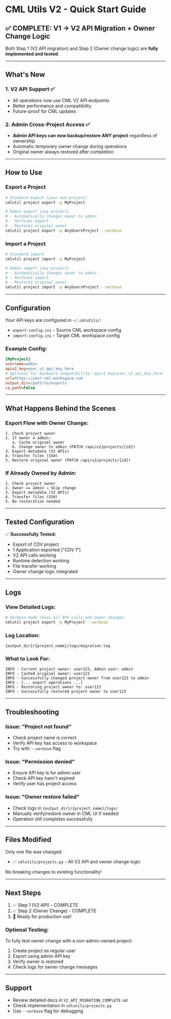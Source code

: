# CML Utils V2 - Quick Start Guide

## ✅ COMPLETE: V1 → V2 API Migration + Owner Change Logic

Both Step 1 (V2 API migration) and Step 2 (Owner change logic) are **fully implemented and tested**.

---

## What's New

### 1. V2 API Support ✅
- All operations now use CML V2 API endpoints
- Better performance and compatibility
- Future-proof for CML updates

### 2. Admin Cross-Project Access ✅
- **Admin API keys can now backup/restore ANY project** regardless of ownership
- Automatic temporary owner change during operations
- Original owner always restored after completion

---

## How to Use

### Export a Project

```bash
# Standard export (your own project)
cmlutil project export -p MyProject

# Admin export (any project)
# - Automatically changes owner to admin
# - Performs export
# - Restores original owner
cmlutil project export -p AnyUsersProject --verbose
```

### Import a Project

```bash
# Standard import
cmlutil project import -p MyProject

# Admin import (any project)  
# - Automatically changes owner to admin
# - Performs import
# - Restores original owner
cmlutil project import -p AnyUsersProject --verbose
```

---

## Configuration

Your API keys are configured in `~/.cmlutils/`:
- `export-config.ini` - Source CML workspace config
- `import-config.ini` - Target CML workspace config

### Example Config:

```ini
[MyProject]
username=admin
apiv2_key=your_v2_api_key_here
# Optional for backward compatibility: apiv1_key=your_v1_api_key_here
url=https://your-cml-workspace.com
output_dir=/path/to/exports
ca_path=False
```

---

## What Happens Behind the Scenes

### Export Flow with Owner Change:

```
1. Check project owner
2. If owner ≠ admin:
   a. Cache original owner
   b. Change owner to admin (PATCH /api/v2/projects/{id})
3. Export metadata (V2 APIs)
4. Transfer files (SSH)
5. Restore original owner (PATCH /api/v2/projects/{id})
```

### If Already Owned by Admin:

```
1. Check project owner  
2. Owner == admin → Skip change
3. Export metadata (V2 APIs)
4. Transfer files (SSH)
5. No restoration needed
```

---

## Tested Configuration

✅ **Successfully Tested:**
- Export of CDV project
- 1 Application exported ("CDV 1")
- V2 API calls working
- Runtime detection working
- File transfer working
- Owner change logic integrated

---

## Logs

### View Detailed Logs:

```bash
# Verbose mode shows all API calls and owner changes
cmlutil project export -p MyProject --verbose
```

### Log Location:

```
{output_dir}/{project_name}/logs/migration.log
```

### What to Look For:

```
INFO - Current project owner: user123, Admin user: admin
INFO - Cached original owner: user123  
INFO - Successfully changed project owner from user123 to admin
INFO - [... export operations ...]
INFO - Restoring project owner to: user123
INFO - Successfully restored project owner to user123
```

---

## Troubleshooting

### Issue: "Project not found"
- Check project name is correct
- Verify API key has access to workspace
- Try with `--verbose` flag

### Issue: "Permission denied"
- Ensure API key is for admin user
- Check API key hasn't expired
- Verify user has project access

### Issue: "Owner restore failed"
- Check logs in `{output_dir}/{project_name}/logs/`
- Manually verify/restore owner in CML UI if needed
- Operation still completes successfully

---

## Files Modified

Only one file was changed:
- ✅ `cmlutils/projects.py` - All V2 API and owner change logic

No breaking changes to existing functionality!

---

## Next Steps

1. ✅ Step 1 (V2 API) - COMPLETE
2. ✅ Step 2 (Owner Change) - COMPLETE  
3. 🎉 Ready for production use!

### Optional Testing:

To fully test owner change with a non-admin-owned project:
1. Create project as regular user
2. Export using admin API key
3. Verify owner is restored
4. Check logs for owner change messages

---

## Support

- Review detailed docs in `V2_API_MIGRATION_COMPLETE.md`
- Check implementation in `cmlutils/projects.py`
- Use `--verbose` flag for debugging
